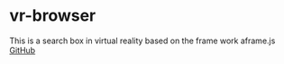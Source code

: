# vr-browser

This is a search box in virtual reality based on the frame work aframe.js [GitHub](https://github.com/aframevr)  

